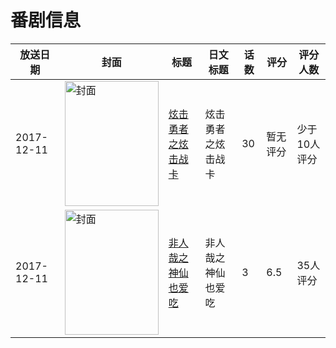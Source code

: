 # 番剧信息

|放送日期|封面|标题|日文标题|话数|评分|评分人数|
|---|---|---|---|---|---|---|
|2017-12-11|<img src="//lain.bgm.tv/pic/cover/c/82/68/231464_7H57n.jpg" alt="封面" style="width:150px;height:200px;object-fit:cover;">|[炫击勇者之炫击战卡](https://bangumi.tv/subject/231464)|炫击勇者之炫击战卡|30|暂无评分|少于10人评分|
|2017-12-11|<img src="//lain.bgm.tv/pic/cover/c/d7/09/231974_iMCuE.jpg" alt="封面" style="width:150px;height:200px;object-fit:cover;">|[非人哉之神仙也爱吃](https://bangumi.tv/subject/231974)|非人哉之神仙也爱吃|3|6.5|35人评分|
